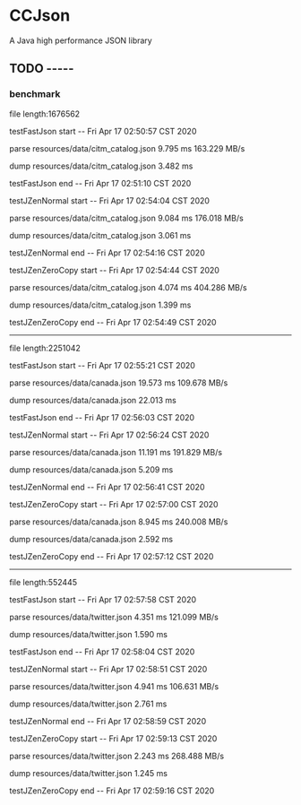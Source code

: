 # CCJson
A Java high performance JSON library

## TODO -----

### benchmark

file length:1676562

testFastJson start -- Fri Apr 17 02:50:57 CST 2020

parse resources/data/citm_catalog.json    9.795 ms    163.229 MB/s
   
dump resources/data/citm_catalog.json    3.482 ms
    
testFastJson end -- Fri Apr 17 02:51:10 CST 2020


testJZenNormal start -- Fri Apr 17 02:54:04 CST 2020

parse resources/data/citm_catalog.json    9.084 ms    176.018 MB/s
   
dump resources/data/citm_catalog.json    3.061 ms
    
testJZenNormal end -- Fri Apr 17 02:54:16 CST 2020


testJZenZeroCopy start -- Fri Apr 17 02:54:44 CST 2020

parse resources/data/citm_catalog.json    4.074 ms    404.286 MB/s
   
dump resources/data/citm_catalog.json    1.399 ms
    
testJZenZeroCopy end -- Fri Apr 17 02:54:49 CST 2020


----------------------------------------------------------------------------------------------------------------

file length:2251042

testFastJson start -- Fri Apr 17 02:55:21 CST 2020

parse resources/data/canada.json    19.573 ms    109.678 MB/s
   
dump resources/data/canada.json    22.013 ms
    
testFastJson end -- Fri Apr 17 02:56:03 CST 2020


testJZenNormal start -- Fri Apr 17 02:56:24 CST 2020

parse resources/data/canada.json    11.191 ms    191.829 MB/s
   
dump resources/data/canada.json    5.209 ms
    
testJZenNormal end -- Fri Apr 17 02:56:41 CST 2020


testJZenZeroCopy start -- Fri Apr 17 02:57:00 CST 2020

parse resources/data/canada.json    8.945 ms    240.008 MB/s
   
dump resources/data/canada.json    2.592 ms
    
testJZenZeroCopy end -- Fri Apr 17 02:57:12 CST 2020


----------------------------------------------------------------------------------------------------------------

file length:552445

testFastJson start -- Fri Apr 17 02:57:58 CST 2020

parse resources/data/twitter.json    4.351 ms    121.099 MB/s
   
dump resources/data/twitter.json    1.590 ms
    
testFastJson end -- Fri Apr 17 02:58:04 CST 2020


testJZenNormal start -- Fri Apr 17 02:58:51 CST 2020

parse resources/data/twitter.json    4.941 ms    106.631 MB/s
   
dump resources/data/twitter.json    2.761 ms
    
testJZenNormal end -- Fri Apr 17 02:58:59 CST 2020


testJZenZeroCopy start -- Fri Apr 17 02:59:13 CST 2020

parse resources/data/twitter.json    2.243 ms    268.488 MB/s
   
dump resources/data/twitter.json    1.245 ms
    
testJZenZeroCopy end -- Fri Apr 17 02:59:16 CST 2020

